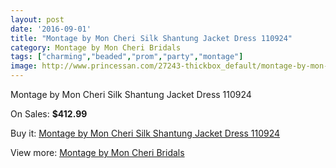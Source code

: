 ```yaml
---
layout: post
date: '2016-09-01'
title: "Montage by Mon Cheri Silk Shantung Jacket Dress 110924"
category: Montage by Mon Cheri Bridals
tags: ["charming","beaded","prom","party","montage"]
image: http://www.princessan.com/27243-thickbox_default/montage-by-mon-cheri-silk-shantung-jacket-dress-110924.jpg
---
```

Montage by Mon Cheri Silk Shantung Jacket Dress 110924

On Sales: **$412.99**
<a href="https://www.princessan.com/en/12469-montage-by-mon-cheri-silk-shantung-jacket-dress-110924.html"><amp-img layout="responsive" width="600" height="600" src="//www.princessan.com/27243-thickbox_default/montage-by-mon-cheri-silk-shantung-jacket-dress-110924.jpg" alt="Montage by Mon Cheri Silk Shantung Jacket Dress 110924 0" /></a>

Buy it: [Montage by Mon Cheri Silk Shantung Jacket Dress 110924](https://www.princessan.com/en/12469-montage-by-mon-cheri-silk-shantung-jacket-dress-110924.html "Montage by Mon Cheri Silk Shantung Jacket Dress 110924")

View more: [Montage by Mon Cheri Bridals](https://www.princessan.com/en/89- "Montage by Mon Cheri Bridals")